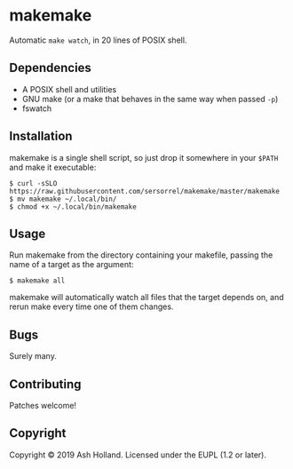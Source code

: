 # makemake

Automatic `make watch`, in 20 lines of POSIX shell.

## Dependencies

- A POSIX shell and utilities
- GNU make (or a make that behaves in the same way when passed `-p`)
- fswatch

## Installation

makemake is a single shell script, so just drop it somewhere in your
`$PATH` and make it executable:

```console
$ curl -sSLO https://raw.githubusercontent.com/sersorrel/makemake/master/makemake
$ mv makemake ~/.local/bin/
$ chmod +x ~/.local/bin/makemake
```

## Usage

Run makemake from the directory containing your makefile, passing the
name of a target as the argument:

```console
$ makemake all
```

makemake will automatically watch all files that the target depends on,
and rerun make every time one of them changes.

## Bugs

Surely many.

## Contributing

Patches welcome!

## Copyright

Copyright © 2019 Ash Holland. Licensed under the EUPL (1.2 or later).
